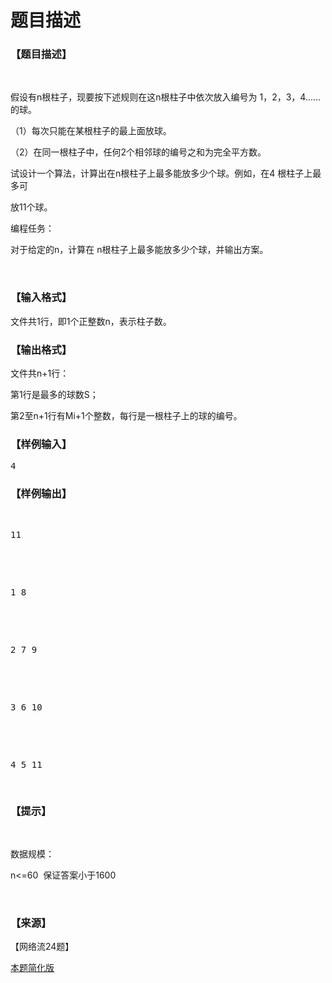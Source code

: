 # 题目描述


<h3>
【题目描述】
</h3>
<p>
<br/>
</p>
<p>
假设有n根柱子，现要按下述规则在这n根柱子中依次放入编号为 1，2，3，4......的球。
</p>
<p>
（1）每次只能在某根柱子的最上面放球。
</p>
<p>
（2）在同一根柱子中，任何2个相邻球的编号之和为完全平方数。
</p>
<p>
试设计一个算法，计算出在n根柱子上最多能放多少个球。例如，在4 根柱子上最多可
</p>
<p>
放11个球。
</p>
<p>
编程任务：
</p>
<p>
对于给定的n，计算在 n根柱子上最多能放多少个球，并输出方案。
</p>
<p>
<br/>
</p>
<h3>
【输入格式】
</h3>
<p>
文件共1行，即1个正整数n，表示柱子数。
</p>
<h3>
【输出格式】
</h3>
<p>
文件共n+1行：
</p>
<p>
第1行是最多的球数S；
</p>
<p>
第2至n+1行有Mi+1个整数，每行是一根柱子上的球的编号。
</p>
<h3>
【样例输入】
</h3>
<pre>4</pre>
<h3>
【样例输出】
</h3>
<pre><p>
11
</p>

<p>
1 8
</p>

<p>
2 7 9
</p>

<p>
3 6 10
</p>

<p>
4 5 11
</p>
</pre>
<h3>
【提示】
</h3>
<p>
<br/>
</p>
<p>
数据规模：
</p>
<p>
n&lt;=60  保证答案小于1600
</p>
<p>
<br/>
</p>
<h3>
【来源】
</h3>
<p>
【网络流24题】
</p>
<p>
<a href="/cogs/problem/problem.php?pid=396" target="_blank">本题简化版</a> 
</p>
